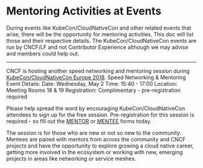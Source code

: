 # Mentoring Activities at Events

During events like KubeCon/CloudNativeCon and other related events that arise, there will be the opportunity for mentoring activities. This doc will list those and their respective details. The KubeCon/CloudNativeCon events are run by CNCF/LF and not Contributor Experience although we may advise and members could help out.

---

CNCF is hosting another speed networking and mentoring session during [KubeCon/CloudNativeCon Europe 2018](https://events.linuxfoundation.org/kubecon-eu-2018/).
Speed Networking & Mentoring Event Details:
Date: Wednesday, May 2
Time: 15:40 - 17:00
Location: Meeting Rooms 18 & 19
Registration: Complimentary - pre-registration required

Please help spread the word by encouraging KubeCon/CloudNativeCon attendees to sign up for the free session. Pre-registration for this session is required - so fill out the [MENTOR](https://docs.google.com/forms/d/e/1FAIpQLSe6eClecYb4ZXWPpWDrk7FIqh6qPQPLLnXk9hSqC0b46sXO9Q/viewform) or [MENTEE](https://docs.google.com/forms/d/e/1FAIpQLSdxjqDS59NE1mi42JHDvHngSxBS4lGDDZzmXOLDO7nBawFhJw/viewform) forms today.

The session is for those who are new or not so new to the community. Mentees are paired with mentors from across the community and CNCF projects and have the opportunity to explore growing a cloud native career, getting more involved in the ecosystem or working with new, emerging projects in areas like networking or service meshes.
